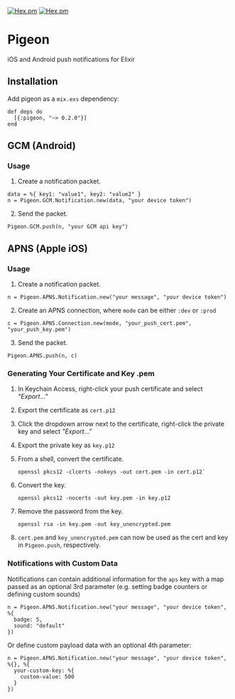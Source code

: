 [![Hex.pm](http://img.shields.io/hexpm/v/pigeon.svg)](https://hex.pm/packages/pigeon) [![Hex.pm](http://img.shields.io/hexpm/dt/pigeon.svg)](https://hex.pm/packages/pigeon)
# Pigeon
iOS and Android push notifications for Elixir

## Installation
Add pigeon as a `mix.exs` dependency:
  ```
  def deps do
    [{:pigeon, "~> 0.2.0"}]
  end
  ```
  
## GCM (Android)
### Usage
1. Create a notification packet. 
  ```
  data = %{ key1: "value1", key2: "value2" }
  n = Pigeon.GCM.Notification.new(data, "your device token")
  ```
  
2. Send the packet.
  ```
  Pigeon.GCM.push(n, "your GCM api key")
  ```

## APNS (Apple iOS)
### Usage
1. Create a notification packet.
  ```
  n = Pigeon.APNS.Notification.new("your message", "your device token")
  ```
  
2. Create an APNS connection, where `mode` can be either `:dev` or `:prod`
  ```
  c = Pigeon.APNS.Connection.new(mode, "your_push_cert.pem", "your_push_key.pem")
  ``` 
  
3. Send the packet.
  ```
  Pigeon.APNS.push(n, c)
  ```
  
### Generating Your Certificate and Key .pem
1. In Keychain Access, right-click your push certificate and select _"Export..."_
2. Export the certificate as `cert.p12`
3. Click the dropdown arrow next to the certificate, right-click the private key and select _"Export..."_
4. Export the private key as `key.p12`
5. From a shell, convert the certificate.
   ```
   openssl pkcs12 -clcerts -nokeys -out cert.pem -in cert.p12`
   ```
   
6. Convert the key.
   ```
   openssl pkcs12 -nocerts -out key.pem -in key.p12
   ```

7. Remove the password from the key.
   ```
   openssl rsa -in key.pem -out key_unencrypted.pem
   ```
   
8. `cert.pem` and `key_unencrypted.pem` can now be used as the cert and key in `Pigeon.push`, respectively.

### Notifications with Custom Data
Notifications can contain additional information for the `aps` key with a map passed as an optional 3rd parameter (e.g. setting badge counters or defining custom sounds)
  ```
  n = Pigeon.APNS.Notification.new("your message", "your device token", %{
    badge: 5,
    sound: "default"
  })
  ```
  
Or define custom payload data with an optional 4th parameter:
  ```
  n = Pigeon.APNS.Notification.new("your message", "your device token", %{}, %{
    your-custom-key: %{
      custom-value: 500
    }
  })
  ```
